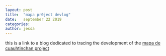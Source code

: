 ```yaml
---
layout: post
title:  "mapa pr0ject devlog"
date:   september 22 2019
categories: 
author: jessa
---
```


<p> 
	this is a link to a blog dedicated to tracing the development of the <a href="https://mapadevlog.tumblr.com/">mapa de cuauhtinchan project</a>
</p>
